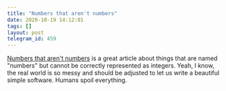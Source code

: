 ```yaml
---
title: "Numbers that aren't numbers"
date: 2020-10-19 14:12:01
tags: []
layout: post
telegram_id: 459
---
```


[Numbers that aren't numbers](https://hilton.org.uk/blog/non-numeric-numbers) is a great article about things that are named "numbers" but cannot be correctly represented as integers. Yeah, I know, the real world is so messy and should be adjusted to let us write a beautiful simple software. Humans spoil everything.
